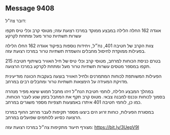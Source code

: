 ## Message 9408

דובר צה"ל:

אוגדה 162 החלה הלילה במבצע ממוקד במרכז רצועת עזה; מטוסי קרב וכלי טיס תקפו עשרות תשתיות טרור מעל ומתחת לקרקע

צוות הקרב של חטיבה 401, נח״ל, ויחידות נוספות בפיקוד אוגדה 162 החלו הלילה בפעילות ממוקדת לחיסול מחבלים והשמדת תשתיות טרור במרכז רצועת עזה. 

בטרם כניסת הכוחות למרחב, מטוסי קרב וכלי טיס של חיל האוויר בשיתוף חטיבה 215 תקפו במספר מטסים עשרות תשתיות טרור מעל ומתחת לקרקע במרכז הרצועה.

הפעילות המשותפת לכוחות המתמרנים ולחיל האוויר בוצעה בעקבות הכוונה מודיעינית מדויקת המעידה על הימצאות תשתיות טרור ומחבלים רבים במרחב. 

במהלך המבצע הלילה, לוחמי חטיבת הנח״ל זיהו מחבל חמוש שיצא מפיר מנהרה בסמוך לכוחות ונכנס למבנה צבאי. מטוס קרב תקף את המחבל בזמן שנע לעבר הכוחות. כמו כן, לוחמי חטיבה 401 איתרו באמצעות תצפיות מספר משגרים במרחב.

במסגרת הפעילות, כוחות זרוע הים ביצעו מספר תקיפות לעבר מרחב החוף במרכז הרצועה כסיוע ללוחמים שפועלים במרחב.

מצורף תיעוד מתקיפות צה״ל במרכז רצועת עזה: https://bit.ly/3UepV9I

